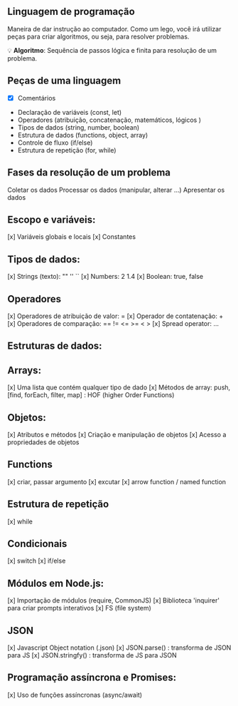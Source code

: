 ## Linguagem de programação
Maneira de dar instrução ao computador. Como um lego, você irá utilizar peças para criar algoritmos, ou seja, para resolver problemas.

💡 **Algoritmo**: Sequência de passos lógica e finita para resolução de um problema.

## Peças de uma linguagem
- [x] Comentários
- Declaração de variáveis (const, let)
- Operadores (atribuição, concatenação, matemáticos, lógicos )
- Tipos de dados (string, number, boolean)
- Estrutura de dados (functions, object, array)
- Controle de fluxo (if/else)
- Estrutura de repetição (for, while)

## Fases da resolução de um problema
 Coletar os dados 
 Processar os dados (manipular, alterar ...) 
 Apresentar os dados

## Escopo e variáveis:
 [x] Variáveis globais e locais
 [x] Constantes

## Tipos de dados:
 [x] Strings (texto): "" '' ``
 [x] Numbers: 2 1.4
 [x] Boolean: true, false

## Operadores
 [x] Operadores de atribuição de valor: =
 [x] Operador de contatenação: +
 [x] Operadores de comparação: == != <= >= < >
 [x] Spread operator: ...

## Estruturas de dados:

## Arrays:
 [x] Uma lista que contém qualquer tipo de dado
 [x] Métodos de array: push, [find, forEach, filter, map] : HOF (higher Order Functions)

## Objetos:
 [x] Atributos e métodos
 [x] Criação e manipulação de objetos
 [x] Acesso a propriedades de objetos

## Functions
 [x] criar, passar argumento
 [x] excutar
 [x] arrow function / named function

 ## Estrutura de repetição
 [x] while

## Condicionais
 [x] switch
 [x] if/else

## Módulos em Node.js:
 [x] Importação de módulos (require, CommonJS)
 [x] Biblioteca 'inquirer' para criar prompts interativos
 [x] FS (file system)


 ## JSON
 [x] Javascript Object notation (.json)
 [x] JSON.parse() : transforma de JSON para JS
 [x] JSON.stringfy() : transforma de JS para JSON

## Programação assíncrona e Promises:
 [x] Uso de funções assíncronas (async/await)